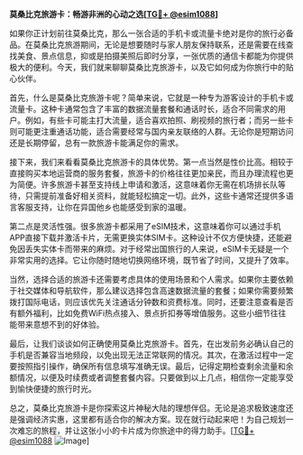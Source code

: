 **莫桑比克旅游卡：畅游非洲的心动之选[[TG💪+ @esim1088](https://t.me/s/esim1088)]**

如果你正计划前往莫桑比克，那么一张合适的手机卡或流量卡绝对是你的旅行必备品。在莫桑比克旅游期间，无论是想要随时与家人朋友保持联系，还是需要在线查找美食、景点信息，抑或是拍摄美照后即时分享，一张优质的通信卡都能为你提供极大的便利。今天，我们就来聊聊莫桑比克旅游卡，以及它如何成为你旅行中的贴心伙伴。

首先，什么是莫桑比克旅游卡呢？简单来说，它就是一种专为游客设计的手机卡或流量卡。这种卡通常包含了丰富的数据流量套餐和通话时长，适合不同需求的用户。例如，有些卡可能主打大流量，适合喜欢拍照、刷视频的旅行者；而另一些卡则可能更注重通话功能，适合需要经常与国内亲友联络的人群。无论你是短期访问还是长期停留，总有一款旅游卡能满足你的需求。

接下来，我们来看看莫桑比克旅游卡的具体优势。第一点当然是性价比高。相较于直接购买本地运营商的服务套餐，旅游卡的价格往往更加亲民，而且办理流程也更为简便。许多旅游卡甚至支持线上申请和激活，这意味着你无需在机场排长队等待，只需提前准备好相关资料，就能轻松搞定一切。此外，这些卡通常还提供多语言客服支持，让你在异国他乡也能感受到家的温暖。

第二点是灵活性强。很多旅游卡都采用了eSIM技术，这意味着你可以通过手机APP直接下载并激活卡片，无需更换实体SIM卡。这种设计不仅方便快捷，还能避免因丢失实体卡而带来的麻烦。对于经常出国旅行的人来说，eSIM卡无疑是一个非常实用的选择。它让你随时随地切换网络环境，既节省了时间，又提升了效率。

当然，选择合适的旅游卡还需要考虑具体的使用场景和个人需求。如果你主要依赖于社交媒体和导航软件，那么建议选择包含高速数据流量的套餐；如果你需要频繁拨打国际电话，则应该优先关注通话分钟数和资费标准。同时，还要注意查看是否有额外福利，比如免费WiFi热点接入、景点折扣券等增值服务。这些小细节往往能带来意想不到的好体验。

最后，让我们谈谈如何正确使用莫桑比克旅游卡。首先，在出发前务必确认自己的手机是否兼容当地频段，以免出现无法正常联网的情况。其次，在激活过程中一定要按照指引操作，确保所有信息填写准确无误。最后，记得定期检查剩余流量和余额情况，以便及时续费或者调整套餐内容。只要做到以上几点，相信你一定能享受到愉快便捷的旅行时光。

总之，莫桑比克旅游卡是你探索这片神秘大陆的理想伴侣。无论是追求极致速度还是强调经济实惠，这里都有适合你的解决方案。现在就行动起来吧！为自己规划一次难忘的旅程，并让这张小小的卡片成为你旅途中的得力助手。[[TG💪+ @esim1088](https://t.me/s/esim1088) ![Image](https://i.postimg.cc/4NQfJmqS/Snipaste-2025-05-13-00-14-12.png)]